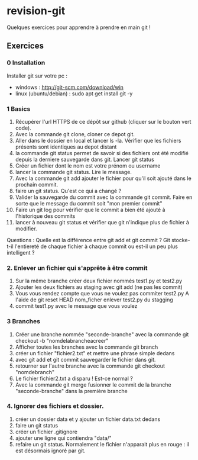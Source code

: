 # revision-git

Quelques exercices pour apprendre à prendre en main git !

## Exercices

### 0 Installation

Installer git sur votre pc :

- windows : http://git-scm.com/download/win
- linux (ubuntu/debian) : sudo apt get install git -y

### 1 Basics

1. Récupérer l'url HTTPS  de ce dépôt sur github (cliquer sur le bouton vert code).
2. Avec la commande git clone, cloner ce depot git.
3. Aller dans le dossier en local et lancer ls -la. Vérifier que les fichiers présents sont identiques au depot distant
4. la commande git status permet de savoir si des fichiers ont été modifié depuis la derniere sauvegarde dans git. Lancer git status
5. Créer un fichier dont le nom est votre prénom ou username
6. lancer la commande git status. Lire le message.
7. Avec la commande git add ajouter le fichier pour qu'il soit ajouté dans le prochain commit.
8. faire un git status. Qu'est ce qui a changé ? 
9. Valider la sauvegarde du commit avec la commande git commit. Faire en sorte que le message du commit soit   "mon premier commit"
10. Faire un git log pour vérifier que le commit a bien été ajouté à l'historique des commits
11. lancer à nouveau git status et vérifier que git n'indique plus de fichier à modifier.

Questions : 
Quelle est la différence entre git add et git commit ? 
Git stocke-t-il l'entiereté de chaque fichier à chaque commit ou est-il un peu plus intelligent ? 

### 2. Enlever un fichier qui s'apprête à être commit

1. Sur la même branche créer deux fichier nommés test1.py et test2.py
2. Ajouter les deux fichiers au staging avec git add (ne pas les commit)
3. Vous vous rendez compte que vous ne voulez pas commiter test2.py 
   A l'aide de git reset HEAD nom_ficher enlever test2.py du stagging
4. commit test1.py avec le message que vous voulez

### 3 Branches

1. Créer une branche nommée "seconde-branche" avec la commande git checkout -b "nomdelabrancheacreer"
2. Afficher toutes les branches avec la commande git branch
3. créer un fichier "fichier2.txt" et mettre une phrase simple dedans
4. avec git add et git commit sauvegarder le fichier dans git.
5. retourner sur l'autre branche avec la commande git checkout "nomdebranch"
6. Le fichier fichier2.txt a disparu ! Est-ce normal ?
7. Avec la commande git merge fusionner le commit de la branche "seconde-branche" dans la première branche

### 4. Ignorer des fichiers et dossier.

1. créer un dossier data et y ajouter un fichier data.txt dedans
2. faire un git status
3. créer un fichier .gitignore 
4. ajouter une ligne qui contiendra "data/"
5. refaire un git status. Normalement le fichier n'apparait plus en rouge : il est désormais ignoré par git.
